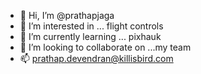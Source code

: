 - 👋 Hi, I’m @prathapjaga
- 👀 I’m interested in ... flight controls
- 🌱 I’m currently learning ... pixhauk
- 💞️ I’m looking to collaborate on ...my team 
- 📫 prathap.devendran@killisbird.com

<!---
prathapjaga/prathapjaga is a ✨ special ✨ repository because its `README.md` (this file) appears on your GitHub profile.
You can click the Preview link to take a look at your changes.
--->
